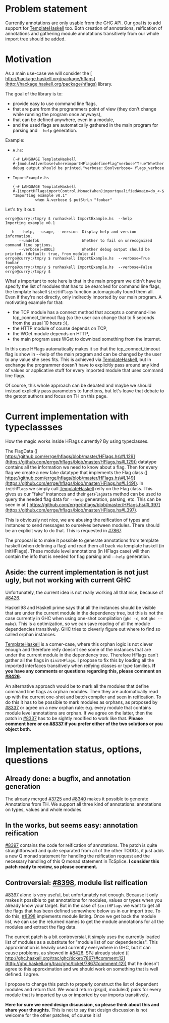 # Problem statement


Currently annotations are only usable from the GHC API.  Our goal is to add support for [TemplateHaskell](template-haskell) too.  Both creation of annotations, reification of annotations and gathering module annotations transitively from our whole import tree should be added.

# Motivation


As a main use-case we will consider the [ http://hackage.haskell.org/package/hflags](http://hackage.haskell.org/package/hflags) library.


The goal of the library is to:

- provide easy to use command line flags,
- that are pure from the programmers point of view (they don't change while running the program once anyways),
- that can be defined anywhere, even in a module,
- and the used flags are automatically gathered in the main program for parsing and `--help` generation.


Example:

- `A.hs`:

  ```
  {-# LANGUAGE TemplateHaskell #-}moduleA(verbose)whereimportHFlagsdefineFlag"verbose"True"Whether debug output should be printed."verbose::Boolverbose= flags_verbose
  ```
- `ImportExample.hs`

  ```
  {-# LANGUAGE TemplateHaskell #-}importHFlagsimportControl.Monad(when)importqualifiedAmain=do_<-$initHFlags "Importing example v0.1"
            when A.verbose $ putStrLn "foobar"
  ```


Let's try it out:

```wiki
errge@curry:/tmp/y $ runhaskell ImportExample.hs  --help
Importing example v0.1

  -h  --help, --usage, --version  Display help and version information.
      --undefok                   Whether to fail on unrecognized command line options.
      --verbose[=BOOL]            Whether debug output should be printed. (default: true, from module: A)
errge@curry:/tmp/y $ runhaskell ImportExample.hs  --verbose=True
foobar
errge@curry:/tmp/y $ runhaskell ImportExample.hs  --verbose=False
errge@curry:/tmp/y $
```


What's important to note here is that in the main program we didn't have to specify the list of modules that has to be searched for command line flags, the template haskell `$initHFlags` function automagically found them all.  Even if they're not directly, only indirectly imported by our main program.  A motivating example for that:

- the TCP module has a connect method that accepts a command-line tcp_connect_timeout flag (so the user can change that to 5 seconds from the usual 10 hours :)),
- the HTTP module of course depends on TCP,
- the WGet module depends on HTTP,
- the main program uses WGet to download something from the internet.


In this case HFlags automatically makes it so that the tcp_connect_timeout flag is show in --help of the main program and can be changed by the user to any value she sees fits.  This is achieved via [TemplateHaskell](template-haskell), but in exchange the programmer doesn't have to explicitly pass around any kind of values or applicative stuff for every imported module that uses command line flags.


Of course, this whole approach can be debated and maybe we should instead explicitly pass parameters to functions, but let's leave that debate to the getopt authors and focus on TH on this page.

# Current implementation with typeclassses


How the magic works inside HFlags currently?  By using typeclasses.


The FlagData ([ https://github.com/errge/hflags/blob/master/HFlags.hs\#L129](https://github.com/errge/hflags/blob/master/HFlags.hs#L129)) datatype contains all the information we need to know about a flag.  Then for every flag we create a new fake datatype that implements the Flag class ([ https://github.com/errge/hflags/blob/master/HFlags.hs\#L149](https://github.com/errge/hflags/blob/master/HFlags.hs#L149)).  In `initHFlags` we simply call [TemplateHaskell](template-haskell) reify on the Flag class.  This gives us our "fake" instances and their `getFlagData` method can be used to query the needed flag data for `--help` generation, parsing, etc.  This can be seen in at [ https://github.com/errge/hflags/blob/master/HFlags.hs\#L397](https://github.com/errge/hflags/blob/master/HFlags.hs#L397).


This is obviously not nice, we are abusing the reification of types and instances to send messages to ourselves between modules.  There should be an explicit way to do that.  This is requested in [\#7867](https://gitlab.haskell.org//ghc/ghc/issues/7867).


The proposal is to make it possible to generate annotations from template haskell (when defining a flag) and read them all back via template haskell (in initHFlags).  These module level annotations (in HFlags case) will then contain the info that is needed for flag parsing and `--help` generation.

## Aside: the current implementation is not just ugly, but not working with current GHC


Unfortunately, the current idea is not really working all that nice, because of [\#8426](https://gitlab.haskell.org//ghc/ghc/issues/8426).


Haskell98 and Haskell prime says that all the instances should be visible that are under the current module in the dependency tree, but this is not the case currently in GHC when using one-shot compilation (`ghc -c`, not `ghc --make`).  This is a optimization, so we can save reading of all the module dependencies transitively.  GHC tries to cleverly figure out where to find so called orphan instances.

[TemplateHaskell](template-haskell) is a corner-case, where this orphan logic is not clever enough and therefore reify doesn't see some of the instances that are under the current module in the dependency tree.  Therefore HFlags can't gather all the flags in `$initHFlags`.  I propose to fix this by loading all the imported interfaces transitively when reifying classes or type families.  **If you have any comments or questions regarding this, please comment on [\#8426](https://gitlab.haskell.org//ghc/ghc/issues/8426).**


An alternative approach would be to mark all the modules that define command line flags as orphan modules.  Then they are automatically read up with the current one-shot and batch compiler and seen in reification.  To do this it has to be possible to mark modules as orphans, as proposed by [\#8337](https://gitlab.haskell.org//ghc/ghc/issues/8337) or agree on a new orphan rule: e.g. every module that contains module level annotations are orphan.  If we agree on the latter, then the patch in [\#8337](https://gitlab.haskell.org//ghc/ghc/issues/8337) has to be sightly modified to work like that.  **Please comment here or on [\#8337](https://gitlab.haskell.org//ghc/ghc/issues/8337) if you prefer either of the two solutions or you object both.**

# Implementation status, options, questions

## Already done: a bugfix, and annotation generation


The already merged [\#3725](https://gitlab.haskell.org//ghc/ghc/issues/3725) and [\#8340](https://gitlab.haskell.org//ghc/ghc/issues/8340) makes it possible to generate Annotations from TH.  We support all three kind of annotations: annotations on types, values and whole modules.

## In the works, but seems easy: annotation reification

[\#8397](https://gitlab.haskell.org//ghc/ghc/issues/8397) contains the code for reification of annotations.  The patch is quite straightforward and quite separated from all of the other TODOs, it just adds a new Q monad statement for handling the reification request and the necessary handling of this Q monad statement in TcSplice.  **I consider this patch ready to review, so please comment.**

## Controversial: [\#8398](https://gitlab.haskell.org//ghc/ghc/issues/8398), module list reification

[\#8397](https://gitlab.haskell.org//ghc/ghc/issues/8397) alone is very useful, but unfortunately not enough.  Because it only makes it possible to get annotations for modules, values or types when you already know your target.  But in the case of `$initHFlags` we want to get all the flags that has been defined somewhere below us in our import tree.  To do this, [\#8398](https://gitlab.haskell.org//ghc/ghc/issues/8398) implements module listing.  Once we get back the module list, we can use the returned names to get the module annotations for all the modules and extract the flag data.


The current patch is a bit controversial, it simply uses the currently loaded list of modules as a substitute for "module list of our dependencies".  This approximation is heavily used currently everywhere in GHC, but it can cause problems, as showed in [\#8426](https://gitlab.haskell.org//ghc/ghc/issues/8426).  SPJ already stated ([ http://ghc.haskell.org/trac/ghc/ticket/7867\#comment:12](http://ghc.haskell.org/trac/ghc/ticket/7867#comment:12)) that he doesn't agree to this approximation and we should work on something that is well defined.  I agree.


I propose to change this patch to properly construct the list of dependent modules and return that.  We would return (pkgid, moduleid) pairs for every module that is imported by us or imported by our imports transitively.

**Here for sure we need design discussion, so please think about this and share your thoughts.**  This is not to say that design discussion is not welcome for the other patches, of course it is!
